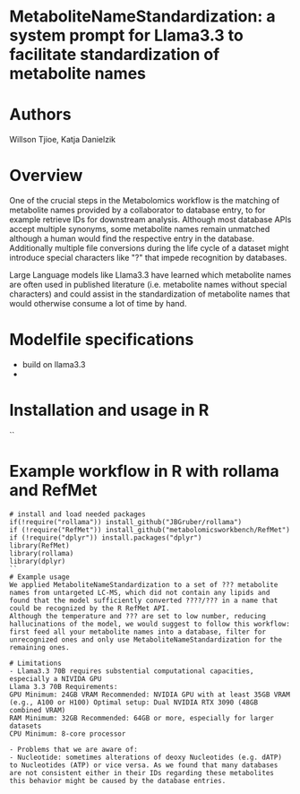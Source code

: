 # MetaboliteNameStandardization: a system prompt for Llama3.3 to facilitate standardization of metabolite names
# Authors
Willson Tjioe, Katja Danielzik

# Overview
One of the crucial steps in the Metabolomics workflow is the matching of metabolite names provided by a collaborator to database entry, to for example retrieve IDs for downstream analysis.
Although most database APIs accept multiple synonyms, some metabolite names remain unmatched although a human would find the respective entry in the database. Additionally multiple file conversions during the life cycle of a dataset might introduce special characters like "?" that impede recognition by databases.

Large Language models like Llama3.3 have learned which metabolite names are often used in published literature (i.e. metabolite names without special characters) and could assist in the standardization of metabolite names that would otherwise consume a lot of time by hand.

# Modelfile specifications

- build on llama3.3
- 
# Installation and usage in R

``

# Example workflow in R with rollama and RefMet

```{r}
# install and load needed packages
if(!require("rollama")) install_github("JBGruber/rollama")
if (!require("RefMet")) install_github("metabolomicsworkbench/RefMet")
if (!require("dplyr")) install.packages("dplyr")
library(RefMet)
library(rollama)
library(dplyr)
``
# Example usage 
We applied MetaboliteNameStandardization to a set of ??? metabolite names from untargeted LC-MS, which did not contain any lipids and found that the model sufficiently converted ????/??? in a name that could be recognized by the R RefMet API.
Although the temperature and ??? are set to low number, reducing hallucinations of the model, we would suggest to follow this workflow: first feed all your metabolite names into a database, filter for unrecognized ones and only use MetaboliteNameStandardization for the remaining ones.

# Limitations
- Llama3.3 70B requires substential computational capacities, especially a NIVIDA GPU
Llama 3.3 70B Requirements:
GPU Minimum: 24GB VRAM Recommended: NVIDIA GPU with at least 35GB VRAM (e.g., A100 or H100) Optimal setup: Dual NVIDIA RTX 3090 (48GB combined VRAM)
RAM Minimum: 32GB Recommended: 64GB or more, especially for larger datasets
CPU Minimum: 8-core processor

- Problems that we are aware of:
- Nucleotide: sometimes alterations of deoxy Nucleotides (e.g. dATP) to Nucleotides (ATP) or vice versa. As we found that many databases are not consistent either in their IDs regarding these metabolites this behavior might be caused by the database entries. 
